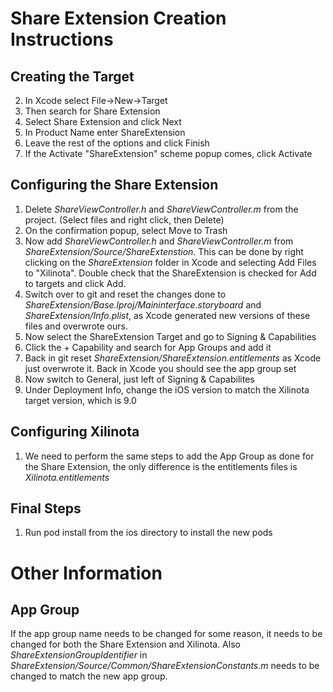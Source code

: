 # Share Extension Creation Instructions
## Creating the Target
2. In Xcode select File->New->Target
3. Then search for Share Extension
4. Select Share Extension and click Next
5. In Product Name enter ShareExtension
6. Leave the rest of the options and click Finish
7. If the Activate "ShareExtension" scheme popup comes, click Activate

## Configuring the Share Extension
1. Delete *ShareViewController.h* and *ShareViewController.m* from the project. (Select files and right click, then Delete)
2. On the confirmation popup, select Move to Trash
3. Now add *ShareViewController.h* and *ShareViewController.m* from *ShareExtension/Source/ShareExtenstion*. This can be done by right clicking on the *ShareExtension* folder in Xcode and selecting Add Files to "Xilinota". Double check that the ShareExtension is checked for Add to targets and click Add.
4. Switch over to git and reset the changes done to *ShareExtension/Base.lproj/Maininterface.storyboard* and *ShareExtension/Info.plist*, as Xcode generated new versions of these files and overwrote ours.
5. Now select the ShareExtension Target and go to Signing & Capabilities
6. Click the + Capability and search for App Groups and add it
7. Back in git reset *ShareExtension/ShareExtension.entitlements* as Xcode just overwrote it. Back in Xcode you should see the app group set
8. Now switch to General, just left of Signing & Capabilites
9. Under Deployment Info, change the iOS version to match the Xilinota target version, which is 9.0

## Configuring Xilinota
1. We need to perform the same steps to add the App Group as done for the Share Extension, the only difference is the entitlements files is *Xilinota.entitlements*

## Final Steps
1. Run pod install from the ios directory to install the new pods

# Other Information
## App Group
If the app group name needs to be changed for some reason, it needs to be changed for both the Share Extension and Xilinota. Also *ShareExtensionGroupIdentifier* in *ShareExtension/Source/Common/ShareExtensionConstants.m* needs to be changed to match the new app group.